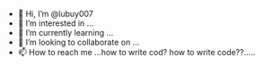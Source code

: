 - 👋 Hi, I’m @lubuy007
- 👀 I’m interested in ...
- 🌱 I’m currently learning ...
- 💞️ I’m looking to collaborate on ...
- 📫 How to reach me ...how to write cod?
  how to write code??.....
  
  

<!---
lubuy007/lubuy007 is a ✨ special ✨ repository because its `README.md` (this file) appears on your GitHub profile.
You can click the Preview link to take a look at your changes.
--->
